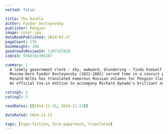 ```yaml
---
vetted: false

title: The Double
author: Fyodor Dostoyevsky
publisher: Penguin
image: cover.jpg
dateBookPublished: 2014-03-27
pageCount: 176
bookHeight: 198
goodreadsReviewId: 1107127010
isbn13: 9780141396187

summary: |
  A lonely government clerk - shy, awkward, blundering - finds himself pursued by a mysterious stranger. Somehow he looks familiar. In fact, he realizes, he looks exactly like him. He even has the same name. But, unlike him, he is charming and confident. Soon the stranger starts insinuating himself into his life. He works at his office, stays at his apartment, ingratiates himself with his colleagues. No one seems surprised. Who is he? What does he want? Is he a double, or something darker altogether? 
  Moscow-born Fyodor Dostoyevsky (1821-1881) served time in a convict prison in Siberia for his political alliances, and in his later years his passion for gambling led him deeply into debt. His many brilliant novels include Crime and Punishment, The Idiot and The Brothers Karamazov. 
  Ronald Wilks has translated numerous Russian volumes for Penguin Classics, including works by Chekhov, Sologub, Tolstoy and Gogol. If you enjoy this novel, you may want to read more by Dostoyevsky - his major novels and stories are all available in Penguin Classics, including Notes from Underground, Crime and Punishment, The Gambler and Other Stories, The Idiot, Demons, Netochka Nezvanova, The Brothers Karamazov, Poor Folk and Other Stories, The House of the Dead and The Village of Stepanchikovo.
  An official tie-in edition to accompany Richard Ayoade's brilliant new film based on Dostoyevsky's deliciously dark and slyly funny novel. The Double stars Oscar nominee Jesse Eisenberg (The Social Network) and Mia Wasikowska (Jane Eyre) with support from Chris O'Dowd, Sally Hawkins, Paddy Considine, Tim Key and Chris Morris.

rating5: 3
rating7: 3

readDates: [[2014-11-15, 2014-11-23]]

dateRated: 2014-11-23

tags: [type-fiction, form-paperback, translated]
---
```

